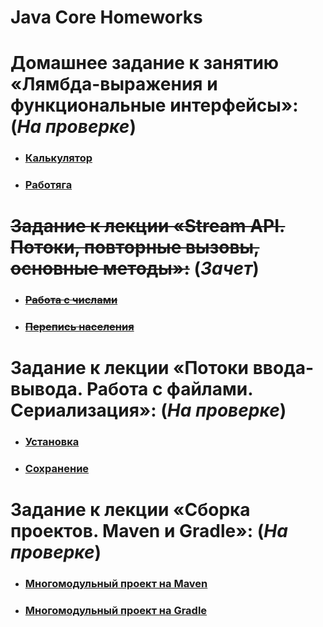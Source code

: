 # Java Core Homeworks

# Домашнее задание к занятию «Лямбда-выражения и функциональные интерфейсы»: (*На проверке*)
 * ### [Калькулятор](https://github.com/CursedAndBlessed/JavaHomeworks/tree/master/homeworks/task001)
 * ### [Работяга](https://github.com/CursedAndBlessed/JavaHomeworks/tree/master/homeworks/task002)
# ~~Задание к лекции «Stream API. Потоки, повторные вызовы, основные методы»:~~ (*Зачет*)
* ### ~~[Работа с числами](https://github.com/CursedAndBlessed/JavaHomeworks/tree/master/homeworks/task003)~~
* ### ~~[Перепись населения](https://github.com/CursedAndBlessed/JavaHomeworks/tree/master/homeworks/task004)~~
# Задание к лекции «Потоки ввода-вывода. Работа с файлами. Сериализация»: (*На проверке*)
* ### [Установка](https://github.com/CursedAndBlessed/JavaHomeworks/tree/master/homeworks/task005)
* ### [Сохранение](https://github.com/CursedAndBlessed/JavaHomeworks/tree/master/homeworks/task006)
# Задание к лекции «Сборка проектов. Maven и Gradle»: (*На проверке*)
* ### [Многомодульный проект на Maven](https://github.com/CursedAndBlessed/JavaHomeworks/tree/master/homeworks/task007)
* ### [Многомодульный проект на Gradle](https://github.com/CursedAndBlessed/JavaHomeworks/tree/master/homeworks/task008)

